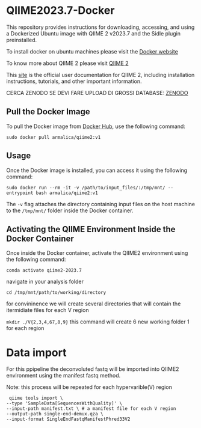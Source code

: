 # QIIME2023.7-Docker

This repository provides instructions for downloading, accessing, and using a Dockerized Ubuntu image with QIIME 2 v2023.7 and the Sidle plugin preinstalled.

To install docker on ubuntu machines please visit the [Docker website](https://docs.docker.com/engine/install/ubuntu/)

To know more about QIIME 2 please visit [QIIME 2](https://qiime2.org/)

This [site](https://docs.qiime2.org/2024.5/) is the official user documentation for QIIME 2, including installation instructions, tutorials, and other important information. 

CERCA ZENODO SE DEVI FARE UPLOAD DI GROSSI DATABASE: [ZENODO](https://zenodo.org/)

## Pull the Docker Image

To pull the Docker image from [Docker Hub](https://hub.docker.com/), use the following command:

`sudo docker pull armalica/qiime2:v1`

## Usage

Once the Docker image is installed, you can access it using the following command:

`sudo docker run --rm -it -v /path/to/input_files/:/tmp/mnt/ --entrypoint bash armalica/qiime2:v1`

The `-v` flag attaches the directory containing input files on the host machine to the `/tmp/mnt/` folder inside the Docker container.

## Activating the QIIME Environment Inside the Docker Container

Once inside the Docker container, activate the QIIME2 environment using the following command:

`conda activate qiime2-2023.7`

navigate in your analysis folder 

`cd /tmp/mnt/path/to/working/directory`

for convininence we will create several directories that will contain the itermidiate files for each V region

`mkdir ./V{2,3,4,67,8,9}` 
this command will create 6 new working folder 1 for each region

# Data import
For this ppipeline the deconvoluted fastq will be imported into QIIME2 environment using the manifest fastq method.

Note: this process will be repeated for each hypervarible(V) region 
```
 qiime tools import \
--type 'SampleData[SequencesWithQuality]' \
--input-path manifest.txt \ # a manifest file for each V region
--output-path single-end-demux.qza \
--input-format SingleEndFastqManifestPhred33V2
```
